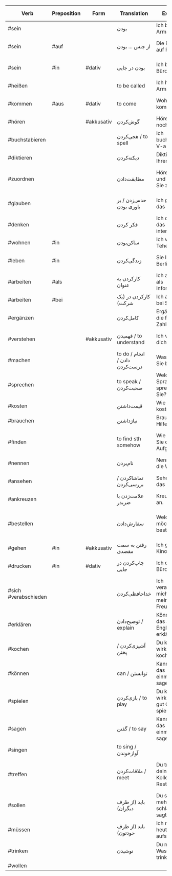 
| Verb                 | Preposition | Form       | Translation                    | Example                                      | Example Translation                       | Tags              |
| -------------------- | ----------- | ---------- | ------------------------------ | -------------------------------------------- | ----------------------------------------- | ----------------- |
| #sein                |             |            | بودن                           | Ich bin Arman                                | I'm Arman                                 | #معرفی            |
| #sein                | #auf        |            | از جنس ... بودن                | Die Brille ist auf Plastik.                  | این عینک از جنس پلاستیکه.                 | #جنس #خرید #اشیاء |
| #sein                | #in         | #dativ     | بودن در جایی                   | Ich bin im Büro.                             | من در دفترکار هستم.                       | #مکان             |
| #heißen              |             |            | to be called                   | Ich heiße Arman                              | I'm called Arman.                         | #معرفی            |
| #kommen              | #aus        | #dativ     | to come                        | Woher kommen Sie?                            | Where do you come from?                   | #معرفی            |
| #hören               |             | #akkusativ | گوش‌کردن                       | Hören Sie noch einmal.                       | یک بار دیگه گوش کنید.                     |                   |
| #buchstabieren       |             |            | هجی‌کردن / to spell            | Ich buchstabiere: V-a-l-...                  | من هجی میکنم                              | #معرفی            |
| #diktieren           |             |            | دیکته‌کردن                     | Diktieren Sie Ihren Namen.                   | اسامی‌تون رو بنویسید.                     | #نوشتن            |
| #zuordnen            |             |            | مطابقت‌دادن                    | Hören Sie und ordnen Sie zu.                 | گوش کنید و (موارد را) مطابقت دهید.        | #جداشدنی          |
| #glauben             |             |            | حدس‌زدن / بر باوری بودن        | Ich glaube, das ist ein P.                   | من حدس میزنم اون یک پی هست.               | #اظهارنظر         |
| #denken              |             |            | فکر کردن                       | Ich denke, das ist interessant.              | من فکر میکنم اون جذابه.                   | #اظهارنظر         |
| #wohnen              | #in         |            | ساکن‌بودن                      | Ich wohne in Teheran.                        | من ساکن تهران هستم.                       | #سکونت #مکان      |
| #leben               | #in         |            | زندگی‌کردن                     | Sie leben in Berlin.                         | آن‌ها در برلین زندگی می‌کنند.             | #سکونت #مکان      |
| #arbeiten            | #als        |            | کارکردن به عنوان               | Ich arbeite als Informatiker.                | I work as a computer scientist.           | #شغل #کار         |
| #arbeiten            | #bei        |            | کارکردن در (یک شرکت)           | Ich arbeite bei Samsung.                     | I work at samsung.                        | #شغل #کار         |
| #ergänzen            |             |            | کامل‌کردن                      | Ergänzen Sie die fehlenden Zahlen.           | Fill in the missing numbers.              |                   |
| #verstehen           |             | #akkusativ | فهمیدن / to understand         | Ich verstehe dich.                           | I understand you.                         |                   |
| #machen              |             |            | to do / انجام دادن / درست‌کردن | Was machen Sie beruflich?                    | What's your job?                          |                   |
| #sprechen            |             |            | to speak / صحبت‌کردن           | Welche Sprachen sprechen Sie?                | Which languages do you speak?             | #معرفی #زبان      |
| #kosten              |             |            | قیمت‌داشتن                     | Wie viel kostet das?                         | اون قیمتش چقدره؟                          | #خرید #پول        |
| #brauchen            |             |            | نیازداشتن                      | Brauchen Sie Hilfe?                          | کمک نیاز دارید؟                           |                   |
| #finden              |             |            | to find sth somehow            | Wie finden Sie die Aufgabe?                  | How do you find the exercise?             | #اظهارنظر         |
| #nennen              |             |            | نام‌بردن                       | Nennen Sie die Wörter.                       | کلمه‌ها رو نام ببرید.                     |                   |
| #ansehen             |             |            | تماشاکردن / بررسی‌کردن         | Sehen Sie das Foto an.                       | اون تصویر رو نگاه کنید (با دقت).          | #جداشدنی #دیدن    |
| #ankreuzen           |             |            | علامت‌زدن با ضربدر             | Kreuzen Sie an.                              | ضربدر بزنید.                              | #جداشدنی          |
| #bestellen           |             |            | سفارش‌دادن                     | Welche Uhr möchten Sie bestellen?            | Which watch would you like to order?      | #خرید             |
| #gehen               | #in         | #akkusativ | رفتن به سمت مقصدی              | Ich gehe ins Kino.                           | من به سینما میرم.                         | #پرکاربرد         |
| #drucken             | #in         | #dativ     | چاپ‌کردن در جایی               | Ich drucke im Büro.                          | من در دفترکار چاپ میکنم.                  |                   |
| #sich #verabschieden |             |            | خداحافظی‌کردن                  | Ich verabschiede mich von meinen Freunden.   | I say goodbye to my friends.              | #معرفی            |
| #erklären            |             |            | توضیح‌دادن / explain           | Können Sie das auf Englisch erklären?        | Can you explain this in English?          |                   |
| #kochen              |             |            | آشپزی‌کردن / پختن              | Du kannst wirklich toll kochen.              | You can cook really great.                | #غذا #خوراکی      |
| #können              |             |            | can / توانستن                  | Kannst du das noch einmal sagen?             | Can you say that again?                   | #کمکی             |
| #spielen             |             |            | بازی‌کردن / to play            | Du kannst wirklich sehr gut Gitarre spielen. | You can play guitar really good.          |                   |
| #sagen               |             |            | گفتن / to say                  | Kannst du das noch einmal sagen?             | Can you say that again?                   | #مکالمه           |
| #singen              |             |            | to sing / آوازخوندن            |                                              |                                           |                   |
| #treffen             |             |            | ملاقات‌کردن / meet             | Du triffst deine Kollegin im Restaurant.     | You meet your colleagues at a restaurant. | #ملاقات           |
| #sollen              |             |            | باید (از طرف دیگران)           | Du sollst mehr schlafen, sagt der Arzt.      | دکتر گفت تو باید بیشتر بخوابی.            | #کمکی #اجبار      |
| #müssen              |             |            | باید (از طرف خودتون)           | Ich muss heute früh aufstehen.               | من باید امروز زود بیدار بشم.              | #کمکی #اجبار      |
| #trinken             |             |            | نوشیدن                         | Du musst Wasser trinken.                     | تو باید آب بنوشی.                         | #خوراکی #نوشیدنی  |
| #wollen              |             |            |                                |                                              |                                           |                   |
